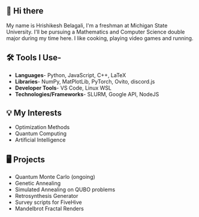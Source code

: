 ## 👋 Hi there 
My name is Hrishikesh Belagali, I'm a freshman at Michigan State University. I'll be pursuing a Mathematics and Computer Science double major during my time here. I like cooking, playing video games and running.

## 🛠️ Tools I Use- 
- **Languages**- Python, JavaScript, C++, LaTeX
- **Libraries**- NumPy, MatPlotLib, PyTorch, Ovito, discord.js
- **Developer Tools**- VS Code, Linux WSL 
- **Technologies/Frameworks**- SLURM, Google API, NodeJS 

## 💡 My Interests 
- Optimization Methods
- Quantum Computing
- Artificial Intelligence

## 🖥️ Projects 
- Quantum Monte Carlo (ongoing)
- Genetic Annealing
- Simulated Annealing on QUBO problems
- Retrosynthesis Generator
- Survey scripts for FiveHive
- Mandelbrot Fractal Renders
<!--
**lonelyneutrin0/lonelyneutrin0** is a ✨ _special_ ✨ repository because its `README.md` (this file) appears on your GitHub profile.

Here are some ideas to get you started:

- 🔭 I’m currently working on ...
- 🌱 I’m currently learning ...
- 👯 I’m looking to collaborate on ...
- 🤔 I’m looking for help with ...
- 💬 Ask me about ...
- 📫 How to reach me: ...
- 😄 Pronouns: ...
- ⚡ Fun fact: ...
-->
